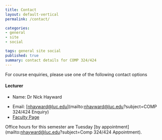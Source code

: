 ```yaml
---
title: Contact
layout: default-vertical
permalink: /contact/

categories:
- general
- site
- social

tags: general site social
published: true
summary: contact details for COMP 324/424
---
```


For course enquiries, please use one of the following contact options

#### Lecturer

* Name: Dr Nick Hayward
<!-- * Office: [Doyle 307 (LSC)](http://www.luc.edu/media/lucedu/lsc.pdf) -->
* Email: [nhayward@luc.edu](mailto:nhayward@luc.edu?subject=COMP 324/424 Enquiry)
* [Faculty Page](http://www.luc.edu/cs/people/ftfaculty/haywardnicholas.shtml)

Office hours for this semester are Tuesday [by appointment](mailto:nhayward@luc.edu?subject=Comp 324/424 Appointment).
